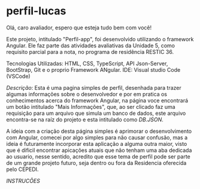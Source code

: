 # perfil-lucas

Olá, caro avaliador, espero que esteja tudo bem com você!

Este projeto, intitulado "Perfil-app", foi desenvolvido utilizando o framework Angular. Ele faz parte das atividades avaliativas da Unidade 5, como requisito parcial para a nota, no programa de residência RESTIC 36.

Tecnologias Utilizadas: HTML, CSS, TypeScript, API Json-Server, BootStrap, Git e o proprio Framework ANgular.
IDE: Visual studio Code (VSCode)

*Descrição*: Esta é uma pagina simples de perfil, desenhada para trazer algumas informações sobre o desenvolvedor e por em pratica os conhecimentos acerca do framework Angular, na página voce encontrará um botão intitulado "Mais Informações", que, ao ser clicado faz uma requisição para um arquivo que simula um banco de dados, este arquivo encontra-se na raíz do projeto e esta intitulado como *DB.JSON*.

A ideia com a criação desta página simples é aprimorar o desenvolvimento com Angular, comecei por algo simples para não causar confusão, mas a ideia é futuramente incorporar esta aplicação a alguma outra maior, visto que é dificil encontrar apicações atuais que não tenham uma aba dedicada ao usuario, nesse sentido, acredito que esse tema de perfil pode ser parte de um grande projeto futuro, seja dentro ou fora da Residencia oferecida pelo CEPEDI.

*INSTRUCÕES*


